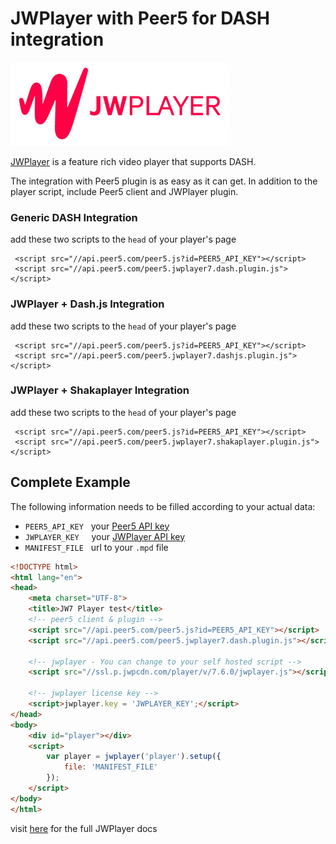 # JWPlayer with Peer5 for DASH integration

![](./images/jwplayer.jpg)

[JWPlayer](https://www.jwplayer.com/) is a feature rich video player that supports DASH.

The integration with Peer5 plugin is as easy as it can get.
In addition to the player script, include Peer5 client and JWPlayer plugin.
 
###  Generic DASH Integration
add these two scripts to the `head` of your player's page

     <script src="//api.peer5.com/peer5.js?id=PEER5_API_KEY"></script>
     <script src="//api.peer5.com/peer5.jwplayer7.dash.plugin.js"></script>

### JWPlayer + Dash.js Integration
add these two scripts to the `head` of your player's page

     <script src="//api.peer5.com/peer5.js?id=PEER5_API_KEY"></script>
     <script src="//api.peer5.com/peer5.jwplayer7.dashjs.plugin.js"></script>

### JWPlayer + Shakaplayer Integration
add these two scripts to the `head` of your player's page

     <script src="//api.peer5.com/peer5.js?id=PEER5_API_KEY"></script>
     <script src="//api.peer5.com/peer5.jwplayer7.shakaplayer.plugin.js"></script>

## Complete Example 
 
The following information needs to be filled according to your actual data:
 
- `PEER5_API_KEY` &nbsp;&nbsp;your [Peer5 API key](https://app.peer5.com/integration)
- `JWPLAYER_KEY`  &nbsp;&nbsp;&nbsp;&nbsp;your [JWPlayer API key](https://dashboard.jwplayer.com/#/account/properties)
- `MANIFEST_FILE` &nbsp;&nbsp;url to your `.mpd` file
  
```html
<!DOCTYPE html>
<html lang="en">
<head>
    <meta charset="UTF-8">
    <title>JW7 Player test</title>
    <!-- peer5 client & plugin -->
    <script src="//api.peer5.com/peer5.js?id=PEER5_API_KEY"></script>
    <script src="//api.peer5.com/peer5.jwplayer7.dash.plugin.js"></script>

    <!-- jwplayer - You can change to your self hosted script -->
    <script src="//ssl.p.jwpcdn.com/player/v/7.6.0/jwplayer.js"></script>

    <!-- jwplayer license key -->
    <script>jwplayer.key = 'JWPLAYER_KEY';</script>
</head>
<body>
    <div id="player"></div>
    <script>
        var player = jwplayer('player').setup({
            file: 'MANIFEST_FILE'
        });
    </script>
</body>
</html>
```

visit [here](https://developer.jwplayer.com/jw-player/) for the full JWPlayer docs